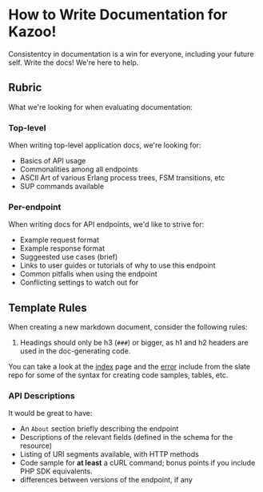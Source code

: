 # How to Write Documentation for Kazoo!

Consistentcy in documentation is a win for everyone, including your future self. Write the docs! We're here to help.

## Rubric

What we're looking for when evaluating documentation:

### Top-level

When writing top-level application docs, we're looking for:

* Basics of API usage
* Commonalities among all endpoints
* ASCII Art of various Erlang process trees, FSM transitions, etc
* SUP commands available

### Per-endpoint

When writing docs for API endpoints, we'd like to strive for:

* Example request format
* Example response format
* Suggeested use cases (brief)
* Links to user guides or tutorials of why to use this endpoint
* Common pitfalls when using the endpoint
* Conflicting settings to watch out for

## Template Rules

When creating a new markdown document, consider the following rules:

1. Headings should only be h3 (`###`) or bigger, as h1 and h2 headers are used in the doc-generating code.

You can take a look at the [index](https://raw.githubusercontent.com/tripit/slate/master/source/index.md) page and the [error](https://raw.githubusercontent.com/tripit/slate/master/source/includes/_errors.md) include from the slate repo for some of the syntax for creating code samples, tables, etc.

### API Descriptions

It would be great to have:

* An `About` section briefly describing the endpoint
* Descriptions of the relevant fields (defined in the schema for the resource)
* Listing of URI segments available, with HTTP methods
* Code sample for **at least** a cURL command; bonus points if you include PHP SDK equivalents.
* differences between versions of the endpoint, if any
